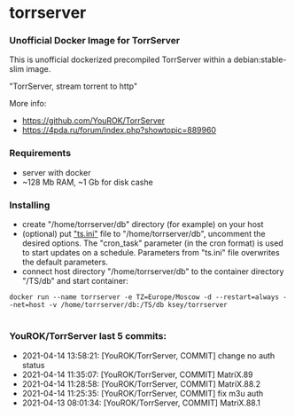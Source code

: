 # torrserver
### Unofficial Docker Image for TorrServer

This is unofficial dockerized precompiled TorrServer within a debian:stable-slim image.

"TorrServer, stream torrent to http"

More info:
- https://github.com/YouROK/TorrServer
- https://4pda.ru/forum/index.php?showtopic=889960

### Requirements

* server with docker
* ~128 Mb RAM, ~1 Gb for disk cashe 

### Installing

- сreate "/home/torrserver/db" directory (for example) on your host
- (optional) put ["ts.ini"](https://raw.githubusercontent.com/MrKsey/torrserver/master/ts.ini) file to "/home/torrserver/db", uncomment the desired options. The "cron_task" parameter (in the cron format) is used to start updates on a schedule. Parameters from "ts.ini" file overwrites the default parameters.
- connect host directory "/home/torrserver/db" to the container directory "/TS/db" and start container:
```
docker run --name torrserver -e TZ=Europe/Moscow -d --restart=always --net=host -v /home/torrserver/db:/TS/db ksey/torrserver
```






















































































# #
### YouROK/TorrServer last 5 commits:
* 2021-04-14 13:58:21: [YouROK/TorrServer, COMMIT] change no auth status
* 2021-04-14 11:35:07: [YouROK/TorrServer, COMMIT] MatriX.89
* 2021-04-14 11:28:58: [YouROK/TorrServer, COMMIT] MatriX.88.2
* 2021-04-14 11:25:35: [YouROK/TorrServer, COMMIT] fix m3u auth
* 2021-04-13 08:01:34: [YouROK/TorrServer, COMMIT] MatriX.88.1
